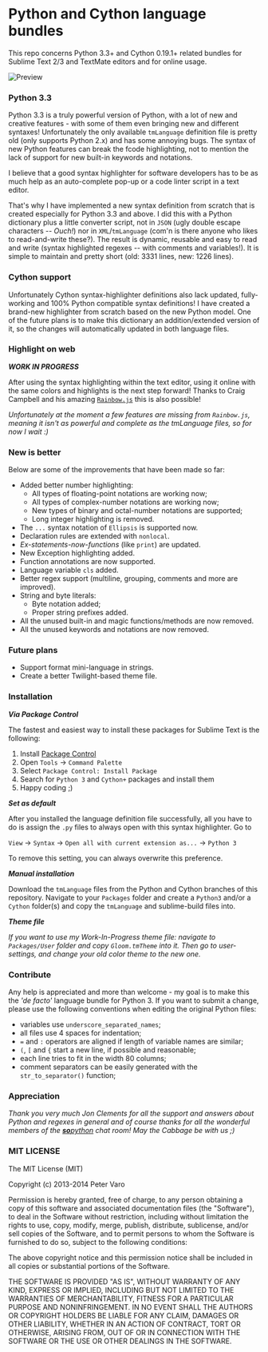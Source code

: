 # Python and Cython language bundles

This repo concerns Python 3.3+ and Cython 0.19.1+ related bundles for Sublime Text 2/3 and TextMate editors and for online usage.

![Preview](preview.png)

### Python 3.3

Python 3.3 is a truly powerful version of Python, with a lot of new and creative features - with some of them even bringing new and different syntaxes! Unfortunately the only available `tmLanguage` definition file is pretty old (only supports Python 2.x) and has some annoying bugs. The syntax of new Python features can break the fcode highlighting, not to mention the lack of support for new built-in keywords and notations.

I believe that a good syntax highlighter for software developers has to be as much help as an auto-complete pop-up or a code linter script in a text editor.

That's why I have implemented a new syntax definition from scratch that is created especially for Python 3.3 and above. I did this with a Python dictionary plus a little converter script, not in `JSON` (ugly double escape characters -- *Ouch!*) nor in `XML`/`tmLanguage` (com'n is there anyone who likes to read-and-write these?). The result is dynamic, reusable and easy to read and write (syntax highlighted regexes -- with comments and variables!). It is simple to maintain and pretty short (old: 3331 lines, new: 1226 lines).

### Cython support

Unfortunately Cython syntax-highlighter definitions also lack updated, fully-working and 100% Python compatible syntax definitions! I have created a brand-new highlighter from scratch based on the new Python model. One of the future plans is to make this dictionary an addition/extended version of it, so the changes will automatically updated in both language files.

### Highlight on web

***WORK IN PROGRESS***

After using the syntax highlighting within the text editor, using it online with the same colors and highlights is the next step forward! Thanks to Craig Campbell and his amazing [`Rainbow.js`](http://craig.is/making/rainbows/) this is also possible!

*Unfortunately at the moment a few features are missing from `Rainbow.js`, meaning it isn't as powerful and complete as the tmLanguage files, so for now I wait :)*

### New is better

Below are some of the improvements that have been made so far:

- Added better number highlighting:
	- All types of floating-point notations are working now;
	- All types of complex-number notations are working now;
	- New types of binary and octal-number notations are supported;
	- Long integer highlighting is removed.
- The `...` syntax notation of `Ellipsis` is supported now.
- Declaration rules are extended with `nonlocal`.
- *Ex-statements-now-functions* (like `print`) are updated.
- New Exception highlighting added.
- Function annotations are now supported.
- Language variable `cls` added.
- Better regex support (multiline, grouping, comments and more are improved).
- String and byte literals:
	- Byte notation added;
	- Proper string prefixes added.
- All the unused built-in and magic functions/methods are now removed.
- All the unused keywords and notations are now removed.

### Future plans

- Support format mini-language in strings.
- Create a better Twilight-based theme file.

### Installation

***Via Package Control***

The fastest and easiest way to install these packages for Sublime Text is the following:

1. Install [Package Control](https://sublime.wbond.net/installation)
2. Open `Tools` → `Command Palette`
3. Select `Package Control: Install Package`
4. Search for `Python 3` and `Cython+` packages and install them
5. Happy coding ;)

***Set as default***

After you installed the language definition file successfully, all you have to do is assign the `.py` files to always open with this syntax highlighter. Go to

`View` → `Syntax` → `Open all with current extension as...` → `Python 3`

To remove this setting, you can always overwrite this preference.

***Manual installation***

Download the `tmLanguage` files from the Python and Cython branches of this repository. Navigate to your `Packages` folder and create a `Python3` and/or a `Cython` folder(s) and copy the `tmLanguage` and sublime-build files into.

***Theme file***

*If you want to use my Work-In-Progress theme file: navigate to `Packages/User` folder and copy `Gloom.tmTheme` into it. Then go to user-settings, and change your old color theme to the new one.*

### Contribute

Any help is appreciated and more than welcome - my goal is to make this the *'de facto'* language bundle for Python 3. If you want to submit a change, please use the following conventions when editing the original Python files:

- variables use `underscore_separated_names`;
- all files use 4 spaces for indentation;
- `=` and `:` operators are aligned if length of variable names are similar;
- `(`, `[` and `{` start a new line, if possible and reasonable;
- each line tries to fit in the width 80 columns;
- comment separators can be easily generated with the `str_to_separator()` function;

### Appreciation

*Thank you very much Jon Clements for all the support and answers about Python and regexes in general and of course thanks for all the wonderful members of the [**so**python](http://sopython.com) chat room! May the Cabbage be with us ;)*

### MIT LICENSE

The MIT License (MIT)

Copyright (c) 2013-2014 Peter Varo

Permission is hereby granted, free of charge, to any person obtaining a copy of
this software and associated documentation files (the "Software"), to deal in
the Software without restriction, including without limitation the rights to
use, copy, modify, merge, publish, distribute, sublicense, and/or sell copies of
the Software, and to permit persons to whom the Software is furnished to do so,
subject to the following conditions:

The above copyright notice and this permission notice shall be included in all
copies or substantial portions of the Software.

THE SOFTWARE IS PROVIDED "AS IS", WITHOUT WARRANTY OF ANY KIND, EXPRESS OR
IMPLIED, INCLUDING BUT NOT LIMITED TO THE WARRANTIES OF MERCHANTABILITY, FITNESS
FOR A PARTICULAR PURPOSE AND NONINFRINGEMENT. IN NO EVENT SHALL THE AUTHORS OR
COPYRIGHT HOLDERS BE LIABLE FOR ANY CLAIM, DAMAGES OR OTHER LIABILITY, WHETHER
IN AN ACTION OF CONTRACT, TORT OR OTHERWISE, ARISING FROM, OUT OF OR IN
CONNECTION WITH THE SOFTWARE OR THE USE OR OTHER DEALINGS IN THE SOFTWARE.

